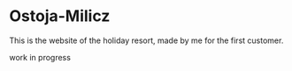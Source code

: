 # Ostoja-Milicz
This is the website of the holiday resort, made by me for the first customer.

 work in progress
